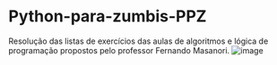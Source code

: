 # Python-para-zumbis-PPZ
Resolução das listas de exercícios das aulas de algoritmos e lógica de programação propostos pelo professor Fernando Masanori.
![image](https://user-images.githubusercontent.com/86115352/130706726-4c2b8d84-b816-4fb7-8427-4eefaafe0607.png)
